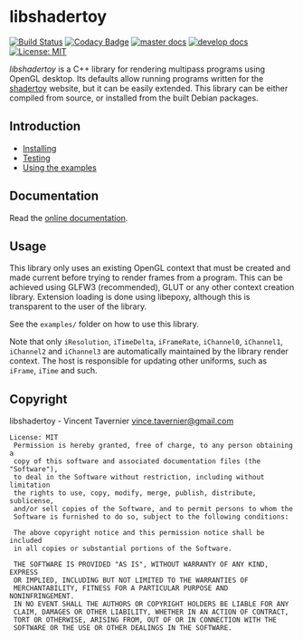 # libshadertoy

[![Build Status](https://travis-ci.com/vtavernier/libshadertoy.svg?token=qW3fGvxWik6fwUsruShT&branch=master)](https://travis-ci.com/vtavernier/libshadertoy) [![Codacy Badge](https://api.codacy.com/project/badge/Grade/395ff6e1a5ff42cc935229139ad0a5de)](https://www.codacy.com?utm_source=github.com&amp;utm_medium=referral&amp;utm_content=vtavernier/libshadertoy&amp;utm_campaign=Badge_Grade) [![master docs](https://img.shields.io/badge/docs-master-blue.svg)](https://vtavernier.github.io/libshadertoy/) [![develop docs](https://img.shields.io/badge/docs-develop-blue.svg)](https://vtavernier.github.io/libshadertoy/develop/) [![License: MIT](https://img.shields.io/badge/license-MIT-blue.svg)](https://opensource.org/licenses/MIT)

*libshadertoy* is a C++ library for rendering multipass programs using OpenGL
desktop. Its defaults allow running programs written for the
[shadertoy](https://www.shadertoy.com) website, but it can be easily extended.
This library can be either compiled from source, or installed from the built
Debian packages.

## Introduction

* [Installing](docs/INSTALL.md)
* [Testing](docs/TESTING.md)
* [Using the examples](docs/EXAMPLES.md)

## Documentation

Read the [online documentation](https://vtavernier.github.io/libshadertoy/).

## Usage

This library only uses an existing OpenGL context that must be created and made
current before trying to render frames from a program. This can be
achieved using GLFW3 (recommended), GLUT or any other context creation library.
Extension loading is done using libepoxy, although this is transparent to the
user of the library.

See the `examples/` folder on how to use this library.

Note that only `iResolution`, `iTimeDelta`, `iFrameRate`, `iChannel0`,
`iChannel1`, `iChannel2` and `iChannel3` are automatically maintained by the
library render context. The host is responsible for updating other uniforms,
such as `iFrame`, `iTime` and such.

## Copyright

libshadertoy - Vincent Tavernier <vince.tavernier@gmail.com>

```
License: MIT
 Permission is hereby granted, free of charge, to any person obtaining a
 copy of this software and associated documentation files (the "Software"),
 to deal in the Software without restriction, including without limitation
 the rights to use, copy, modify, merge, publish, distribute, sublicense,
 and/or sell copies of the Software, and to permit persons to whom the
 Software is furnished to do so, subject to the following conditions:

 The above copyright notice and this permission notice shall be included
 in all copies or substantial portions of the Software.

 THE SOFTWARE IS PROVIDED "AS IS", WITHOUT WARRANTY OF ANY KIND, EXPRESS
 OR IMPLIED, INCLUDING BUT NOT LIMITED TO THE WARRANTIES OF
 MERCHANTABILITY, FITNESS FOR A PARTICULAR PURPOSE AND NONINFRINGEMENT.
 IN NO EVENT SHALL THE AUTHORS OR COPYRIGHT HOLDERS BE LIABLE FOR ANY
 CLAIM, DAMAGES OR OTHER LIABILITY, WHETHER IN AN ACTION OF CONTRACT,
 TORT OR OTHERWISE, ARISING FROM, OUT OF OR IN CONNECTION WITH THE
 SOFTWARE OR THE USE OR OTHER DEALINGS IN THE SOFTWARE.
```
